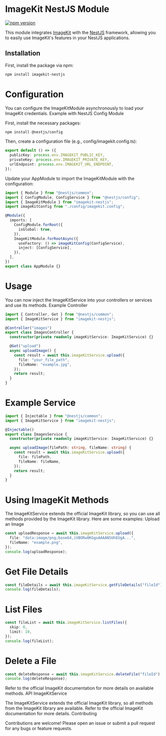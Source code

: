 # ImageKit NestJS Module

[![npm version](https://badge.fury.io/js/imagekit-nestjs.svg)](https://badge.fury.io/js/imagekit-nestjs)

This module integrates [ImageKit](https://imagekit.io/) with the [NestJS](https://nestjs.com/) framework, allowing you to easily use ImageKit's features in your NestJS applications.

## Installation

First, install the package via npm:

```sh
npm install imagekit-nestjs
```

# Configuration

You can configure the ImageKitModule asynchronously to load your ImageKit credentials.
Example with NestJS Config Module

First, install the necessary packages:

```sh
npm install @nestjs/config
```

Then, create a configuration file (e.g., config/imagekit.config.ts):

```ts
export default () => ({
  publicKey: process.env.IMAGEKIT_PUBLIC_KEY,
  privateKey: process.env.IMAGEKIT_PRIVATE_KEY,
  urlEndpoint: process.env.IMAGEKIT_URL_ENDPOINT,
});
```

Update your AppModule to import the ImageKitModule with the configuration:

```ts
import { Module } from "@nestjs/common";
import { ConfigModule, ConfigService } from "@nestjs/config";
import { ImageKitModule } from "imagekit-nestjs";
import imageKitConfig from "./config/imagekit.config";

@Module({
  imports: [
    ConfigModule.forRoot({
      isGlobal: true,
    }),
    ImageKitModule.forRootAsync({
      useFactory: () => imageKitConfig(ConfigService),
      inject: [ConfigService],
    }),
  ],
})
export class AppModule {}
```

# Usage

You can now inject the ImageKitService into your controllers or services and use its methods.
Example Controller

```ts
import { Controller, Get } from "@nestjs/common";
import { ImageKitService } from "imagekit-nestjs";

@Controller("images")
export class ImagesController {
  constructor(private readonly imageKitService: ImageKitService) {}

  @Get("upload")
  async uploadImage() {
    const result = await this.imageKitService.upload({
      file: "your_file_path",
      fileName: "example.jpg",
    });
    return result;
  }
}
```

# Example Service

```ts
import { Injectable } from "@nestjs/common";
import { ImageKitService } from "imagekit-nestjs";

@Injectable()
export class ImagesService {
  constructor(private readonly imageKitService: ImageKitService) {}

  async uploadImage(filePath: string, fileName: string) {
    const result = await this.imageKitService.upload({
      file: filePath,
      fileName: fileName,
    });
    return result;
  }
}
```

# Using ImageKit Methods

The ImageKitService extends the official ImageKit library, so you can use all methods provided by the ImageKit library. Here are some examples:
Upload an Image

```ts
const uploadResponse = await this.imageKitService.upload({
  file: "data:image/png;base64,iVBORw0KGgoAAAANSUhEUgA...",
  fileName: "example.png",
});
console.log(uploadResponse);
```

# Get File Details

```ts
const fileDetails = await this.imageKitService.getFileDetails("fileId");
console.log(fileDetails);
```

# List Files

```ts
const fileList = await this.imageKitService.listFiles({
  skip: 0,
  limit: 10,
});
console.log(fileList);
```

# Delete a File

```ts
const deleteResponse = await this.imageKitService.deleteFile("fileId");
console.log(deleteResponse);
```

Refer to the official ImageKit documentation for more details on available methods.
API
ImageKitService

The ImageKitService extends the official ImageKit library, so all methods from the ImageKit library are available. Refer to the official ImageKit documentation for more details.
Contributing

Contributions are welcome! Please open an issue or submit a pull request for any bugs or feature requests.
